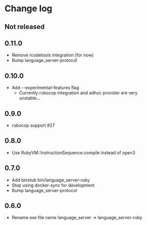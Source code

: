 # Change log

## Not released

## 0.11.0

- Remove rcodetools integration (for now)
- Bump language_server-protocol

## 0.10.0

- Add --experimental-features flag
  - Currently rubocop integration and adhoc provider are very unstable...

## 0.9.0

- rubocop support #27

## 0.8.0

- Use RubyVM::InstructionSequence.compile instead of open3

## 0.7.0

- Add binstub bin/language_server-ruby
- Stop using docker-sync for development
- Bump language_server-protocol

## 0.6.0

- Rename exe file name language_server -> language_server-ruby
